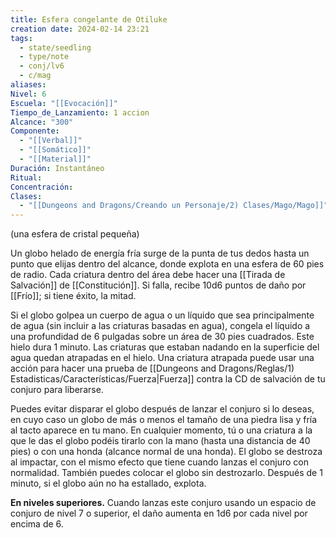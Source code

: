 ```yaml
---
title: Esfera congelante de Otiluke
creation date: 2024-02-14 23:21
tags:
  - state/seedling
  - type/note
  - conj/lv6
  - c/mag
aliases: 
Nivel: 6
Escuela: "[[Evocación]]"
Tiempo_de_Lanzamiento: 1 accion
Alcance: "300"
Componente:
  - "[[Verbal]]"
  - "[[Somático]]"
  - "[[Material]]"
Duración: Instantáneo
Ritual: 
Concentración: 
Clases:
  - "[[Dungeons and Dragons/Creando un Personaje/2) Clases/Mago/Mago]]"
---
```

(una esfera de cristal pequeña)

Un globo helado de energía fría surge de la punta de tus dedos hasta un punto que elijas dentro del alcance, donde explota en una esfera de 60 pies de radio. Cada criatura dentro del área debe hacer una [[Tirada de Salvación]] de [[Constitución]]. Si falla, recibe 10d6 puntos de daño por [[Frío]]; si tiene éxito, la mitad.

Si el globo golpea un cuerpo de agua o un líquido que sea principalmente de agua (sin incluir a las criaturas basadas en agua), congela el líquido a una profundidad de 6 pulgadas sobre un área de 30 pies cuadrados. Este hielo dura 1 minuto. Las criaturas que estaban nadando en la superficie del agua quedan atrapadas en el hielo. Una criatura atrapada puede usar una acción para hacer una prueba de [[Dungeons and Dragons/Reglas/1) Estadisticas/Características/Fuerza|Fuerza]] contra la CD de salvación de tu conjuro para liberarse.

Puedes evitar disparar el globo después de lanzar el conjuro si lo deseas, en cuyo caso un globo de más o menos el tamaño de una piedra lisa y fría al tacto aparece en tu mano. En cualquier momento, tú o una criatura a la que le das el globo podéis tirarlo con la mano (hasta una distancia de 40 pies) o con una honda (alcance normal de una honda). El globo se destroza al impactar, con el mismo efecto que tiene cuando lanzas el conjuro con normalidad. También puedes colocar el globo sin destrozarlo. Después de 1 minuto, si el globo aún no ha estallado, explota.

**En niveles superiores.** Cuando lanzas este conjuro usando un espacio de conjuro de nivel 7 o superior, el daño aumenta en 1d6 por cada nivel por encima de 6.
